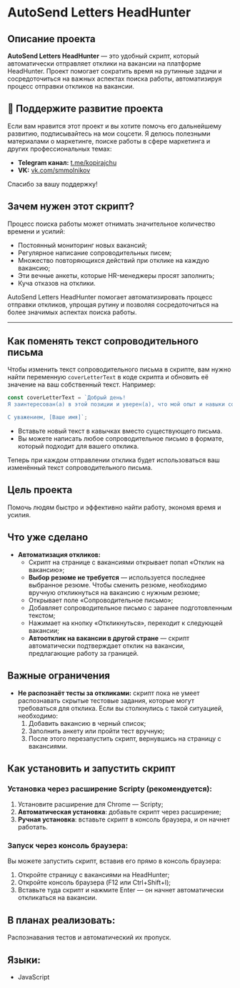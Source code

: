 # AutoSend Letters HeadHunter

## Описание проекта
**AutoSend Letters HeadHunter** — это удобный скрипт, который автоматически отправляет отклики на вакансии на платформе HeadHunter. Проект помогает сократить время на рутинные задачи и сосредоточиться на важных аспектах поиска работы, автоматизируя процесс отправки откликов на вакансии.

## 🙌 Поддержите развитие проекта
Если вам нравится этот проект и вы хотите помочь его дальнейшему развитию, подписывайтесь на мои соцсети. Я делюсь полезными материалами о маркетинге, поиске работы в сфере маркетинга и других профессиональных темах:

- **Telegram канал:** [t.me/kopirajchu](https://t.me/kopirajchu)
- **VK:** [vk.com/smmolnikov](https://vk.com/smmolnikov)

Спасибо за вашу поддержку!

## Зачем нужен этот скрипт?
Процесс поиска работы может отнимать значительное количество времени и усилий:
- Постоянный мониторинг новых вакансий;
- Регулярное написание сопроводительных писем;
- Множество повторяющихся действий при отклике на каждую вакансию;
- Эти вечные анкеты, которые HR-менеджеры просят заполнить;
- Куча отказов на отклики.

AutoSend Letters HeadHunter помогает автоматизировать процесс отправки откликов, упрощая рутину и позволяя сосредоточиться на более значимых аспектах поиска работы.

---

## Как поменять текст сопроводительного письма

Чтобы изменить текст сопроводительного письма в скрипте, вам нужно найти переменную `coverLetterText` в коде скрипта и обновить её значение на ваш собственный текст. Например:

```javascript
const coverLetterText = `Добрый день!
Я заинтересован(а) в этой позиции и уверен(а), что мой опыт и навыки соответствуют требованиям вакансии. Буду рад(а) обсудить детали на собеседовании.

С уважением, [Ваше имя]`;
```

- Вставьте новый текст в кавычках вместо существующего письма.
- Вы можете написать любое сопроводительное письмо в формате, который подходит для вашего отклика.

Теперь при каждом отправлении отклика будет использоваться ваш изменённый текст сопроводительного письма.


## Цель проекта
Помочь людям быстро и эффективно найти работу, экономя время и усилия.

## Что уже сделано
- **Автоматизация откликов:**
    - Скрипт на странице с вакансиями открывает попап «Отклик на вакансию»;
    - **Выбор резюме не требуется** — используется последнее выбранное резюме. Чтобы сменить резюме, необходимо вручную откликнуться на вакансию с нужным резюме;
    - Открывает поле «Сопроводительное письмо»;
    - Добавляет сопроводительное письмо с заранее подготовленным текстом;
    - Нажимает на кнопку «Откликнуться», переходит к следующей вакансии;
    - **Автоотклик на вакансии в другой стране** — скрипт автоматически подтверждает отклик на вакансии, предлагающие работу за границей.

## Важные ограничения
- **Не распознаёт тесты за откликами:** скрипт пока не умеет распознавать скрытые тестовые задания, которые могут требоваться для отклика. Если вы столкнулись с такой ситуацией, необходимо:
  1. Добавить вакансию в черный список;
  2. Заполнить анкету или пройти тест вручную;
  3. После этого перезапустить скрипт, вернувшись на страницу с вакансиями.

## Как установить и запустить скрипт
### Установка через расширение Scripty (рекомендуется):
1. Установите расширение для Chrome — Scripty;
2. **Автоматическая установка**: добавьте скрипт через расширение;
3. **Ручная установка**: вставьте скрипт в консоль браузера, и он начнет работать.

### Запуск через консоль браузера:
Вы можете запустить скрипт, вставив его прямо в консоль браузера:
1. Откройте страницу с вакансиями на HeadHunter;
2. Откройте консоль браузера (F12 или Ctrl+Shift+I);
3. Вставьте туда скрипт и нажмите Enter — он начнет автоматически откликаться на вакансии.

## В планах реализовать:
Распознавания тестов и автоматический их пропуск.

## Языки:
- JavaScript
